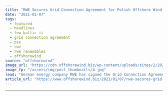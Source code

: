 ```yaml
---
title: "RWE Secures Grid Connection Agreement for Polish Offshore Wind Farm"
date: "2021-01-07"
tags: 
  - featured
  - headlines
  - few baltic ii
  - grid connection agreement
  - pse
  - rwe
  - rwe renewables
  - offshorewind
source: "offshorewind"
image_url: "https://cdn.offshorewind.biz/wp-content/uploads/sites/2/2021/01/07091003/RWE-Secures-Grid-Connection-Agreement-for-Polish-Offshore-Wind-Farm.jpg"
image_fp: "/assets/img/post_thumbnails/4.jpg"
lead: "German energy company RWE has signed the Grid Connection Agreement with Poland&#8217;s transmission system"
article_url: "https://www.offshorewind.biz/2021/01/07/rwe-secures-grid-connection-agreement-for-polish-offshore-wind-farm/"
---
```


---
